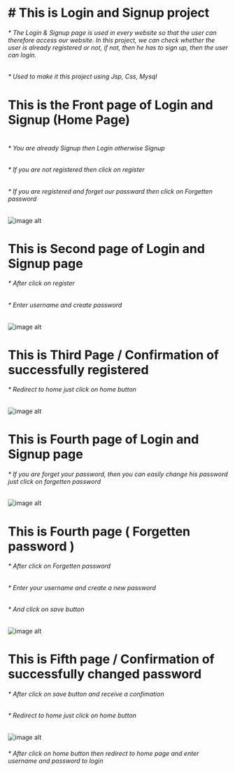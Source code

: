 <h1># This is Login and Signup project</h1>
<h6>* The Login & Signup page is used in every website so that the user can therefore access our website. In this project, we can check whether the user is already registered or not, if not, then he has to sign up, then the user can login. </h6>
<h6>* Used to make it this project using Jsp, Css, Mysql</h6>


<h1>This is the Front page of Login and Signup (Home Page)<h1>

<h6>* You are already Signup then Login otherwise Signup</h6>
<h6>* If you are not registered then click on register</h6>
<h6>* If you are registered and forget our passward then click on Forgetten password</h6>
  
![image alt](https://github.com/user-attachments/assets/d351807d-b24b-4a55-b997-18d3cedb910e)

<h1>This is Second page of Login and Signup page</h1>
<h6>* After click on register</h6>
<h6>* Enter username and create password</h6>

![image alt](https://github.com/user-attachments/assets/3609eca7-99d0-408e-a8fc-e9f655fae3f1)

<h1>This is Third Page / Confirmation of successfully registered</h1>
<h6>* Redirect to home just click on home button</h6>

![image alt](https://github.com/user-attachments/assets/9e43aa80-4675-4a87-a7c8-706abc5f1731)

<h1>This is Fourth page of Login and Signup page</h1>
<h6>* If you are forget your password, then you can easily change his password just click on forgetten password</h6>

![image alt](https://github.com/user-attachments/assets/86b4f341-97ce-4cb1-b8a2-f23840f74073)

<h1>This is Fourth page ( Forgetten password )</h1>
<h6>* After click on Forgetten password</h6>
<h6>* Enter your username and create a new password</h6>
<h6>* And click on save button</h6>

![image alt](https://github.com/user-attachments/assets/ae566dc3-873d-4569-b778-a4ca5feea569)

<h1>This is Fifth page / Confirmation of successfully changed password</h1>
<h6>* After click on save button and receive a confimation </h6>
<h6>* Redirect to home just click on home button</h6>

![image alt](https://github.com/user-attachments/assets/e6b9e60e-5e4b-4338-b61a-4aa10fa1a7e0)

<h6>* After click on home button then redirect to home page and enter username and password to login</h6>


















